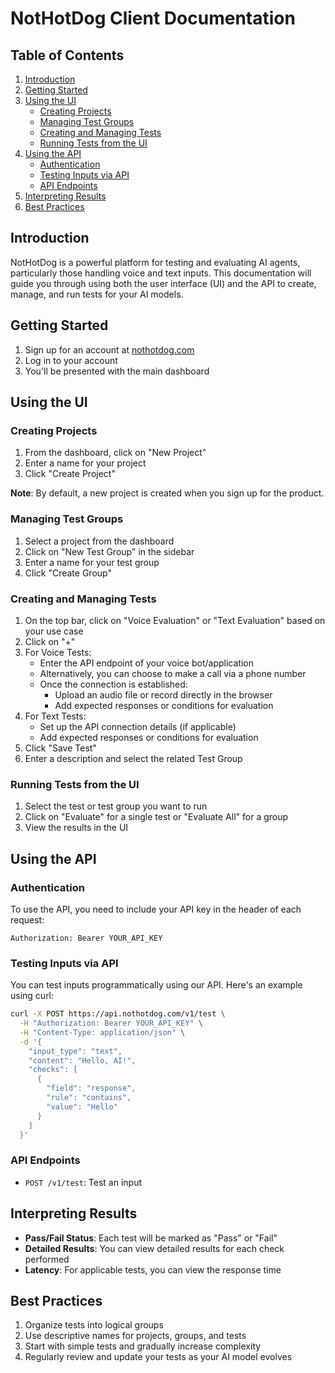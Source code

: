 # NotHotDog Client Documentation

## Table of Contents

1. [Introduction](#introduction)
2. [Getting Started](#getting-started)
3. [Using the UI](#using-the-ui)
   - [Creating Projects](#creating-projects)
   - [Managing Test Groups](#managing-test-groups)
   - [Creating and Managing Tests](#creating-and-managing-tests)
   - [Running Tests from the UI](#running-tests-from-the-ui)
4. [Using the API](#using-the-api)
   - [Authentication](#authentication)
   - [Testing Inputs via API](#testing-inputs-via-api)
   - [API Endpoints](#api-endpoints)
5. [Interpreting Results](#interpreting-results)
6. [Best Practices](#best-practices)

## Introduction

NotHotDog is a powerful platform for testing and evaluating AI agents, particularly those handling voice and text inputs. This documentation will guide you through using both the user interface (UI) and the API to create, manage, and run tests for your AI models.

## Getting Started

1. Sign up for an account at [nothotdog.com](https://app.nothotdog.com)
2. Log in to your account
3. You'll be presented with the main dashboard

## Using the UI

### Creating Projects

1. From the dashboard, click on "New Project"
2. Enter a name for your project
3. Click "Create Project"

**Note**: By default, a new project is created when you sign up for the product.

### Managing Test Groups

1. Select a project from the dashboard
2. Click on "New Test Group" in the sidebar
3. Enter a name for your test group
4. Click "Create Group"

### Creating and Managing Tests

1. On the top bar, click on "Voice Evaluation" or "Text Evaluation" based on your use case
2. Click on "+"
3. For Voice Tests:
   - Enter the API endpoint of your voice bot/application
   - Alternatively, you can choose to make a call via a phone number
   - Once the connection is established:
     - Upload an audio file or record directly in the browser
     - Add expected responses or conditions for evaluation
4. For Text Tests:
   - Set up the API connection details (if applicable)
   - Add expected responses or conditions for evaluation
5. Click "Save Test"
6. Enter a description and select the related Test Group

### Running Tests from the UI

1. Select the test or test group you want to run
2. Click on "Evaluate" for a single test or "Evaluate All" for a group
3. View the results in the UI

## Using the API

### Authentication

To use the API, you need to include your API key in the header of each request:

```
Authorization: Bearer YOUR_API_KEY
```

### Testing Inputs via API

You can test inputs programmatically using our API. Here's an example using curl:

```bash
curl -X POST https://api.nothotdog.com/v1/test \
  -H "Authorization: Bearer YOUR_API_KEY" \
  -H "Content-Type: application/json" \
  -d '{
    "input_type": "text",
    "content": "Hello, AI!",
    "checks": [
      {
        "field": "response",
        "rule": "contains",
        "value": "Hello"
      }
    ]
  }'
```

### API Endpoints

- `POST /v1/test`: Test an input

## Interpreting Results

- **Pass/Fail Status**: Each test will be marked as "Pass" or "Fail"
- **Detailed Results**: You can view detailed results for each check performed
- **Latency**: For applicable tests, you can view the response time

## Best Practices

1. Organize tests into logical groups
2. Use descriptive names for projects, groups, and tests
3. Start with simple tests and gradually increase complexity
4. Regularly review and update your tests as your AI model evolves
